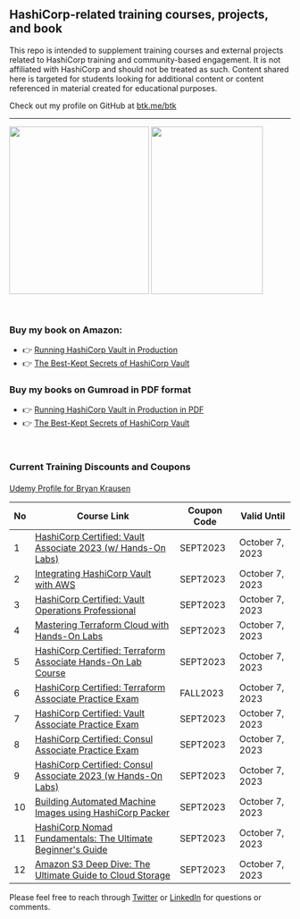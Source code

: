 ## HashiCorp-related training courses, projects, and book

This repo is intended to supplement training courses and external projects related to HashiCorp training and community-based engagement. It is not affiliated with HashiCorp and should not be treated as such. Content shared here is targeted for students looking for additional content or content referenced in material created for educational purposes.

Check out my profile on GitHub at [btk.me/btk](btk.me/btk)

*********************************************************************************

<a href="https://amzn.to/2UeUjAI"> <img align="center" alt="" src="https://images-na.ssl-images-amazon.com/images/I/41SXDY4t6-L._SX404_BO1,204,203,200_.jpg" width="250" height="300" /></a>
<a href="https://amzn.to/3HAw4pF"> <img align="center" alt="" src="https://m.media-amazon.com/images/I/41MY0+EHAbL._SX331_BO1,204,203,200_.jpg" width="200" height="300" /></a>

<br>

### **Buy my book on Amazon:**
- 👉 [Running HashiCorp Vault in Production](https://amzn.to/2UeUjAI)
- 👉 [The Best-Kept Secrets of HashiCorp Vault](https://amzn.to/3HAw4pF)

### **Buy my books on Gumroad in PDF format**
- 👉 [Running HashiCorp Vault in Production in PDF](https://gum.co/vaultbook/)
- 👉 [The Best-Kept Secrets of HashiCorp Vault](https://btkrausen.gumroad.com/l/secretsofvault)
<br>
 
### Current Training Discounts and Coupons

####

[Udemy Profile for Bryan Krausen](https://www.udemy.com/user/bryan-krausen/ "Udemy Profile")

| No  | Course Link | Coupon Code | Valid Until |
| --- | ----------- | ----------- | ----------- |
| 1 | [HashiCorp Certified: Vault Associate 2023 (w/ Hands-On Labs)](https://btk.me/v) | SEPT2023 | October 7, 2023 |
| 2 | [Integrating HashiCorp Vault with AWS](https://btk.me/vaws) | SEPT2023 | October 7, 2023 |
| 3 | [HashiCorp Certified: Vault Operations Professional](https://btk.me/vp) | SEPT2023 | October 7, 2023 |
| 4 | [Mastering Terraform Cloud with Hands-On Labs](https://btk.me/tfc) | SEPT2023 | October 7, 2023 |
| 5 | [HashiCorp Certified: Terraform Associate Hands-On Lab Course](https://btk.me/tfhol) | SEPT2023 | October 7, 2023 |
| 6 | [HashiCorp Certified: Terraform Associate Practice Exam](https://btk.me/tf) | FALL2023 | October 7, 2023 |
| 7 | [HashiCorp Certified: Vault Associate Practice Exam](https://btk.me/vpe) | SEPT2023 | October 7, 2023 |
| 8 | [HashiCorp Certified: Consul Associate Practice Exam](https://btk.me/cpe) | SEPT2023 | October 7, 2023 |
| 9 | [HashiCorp Certified: Consul Associate 2023 (w Hands-On Labs)](https://btk.me/c) | SEPT2023 | October 7, 2023 |
| 10 | [Building Automated Machine Images using HashiCorp Packer](https://btk.me/p) | SEPT2023 | October 7, 2023 |
| 11 | [HashiCorp Nomad Fundamentals: The Ultimate Beginner's Guide](https://btk.me/n) | SEPT2023 | October 7, 2023 |
| 12 | [Amazon S3 Deep Dive: The Ultimate Guide to Cloud Storage](https://btk.me/s3) | SEPT2023 | October 7, 2023 |

Please feel free to reach through [Twitter](https://twitter.com/btkrausen) or [LinkedIn](https://www.linkedin.com/in/bryan-krausen-5ab8794/) for questions or comments.
